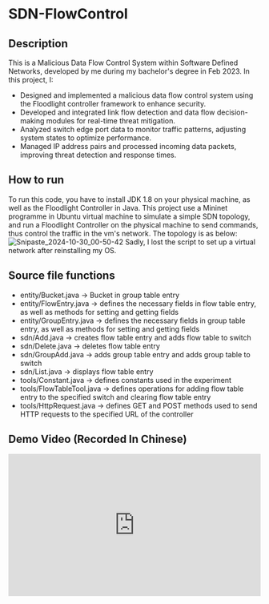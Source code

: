 # SDN-FlowControl
## Description
This is a Malicious Data Flow Control System within Software Defined Networks, developed by me during my bachelor's degree in Feb 2023.
In this project, I:
- Designed and implemented a malicious data flow control system using the Floodlight controller framework to enhance security. 
- Developed and integrated link flow detection and data flow decision-making modules for real-time threat mitigation. 
- Analyzed switch edge port data to monitor traffic patterns, adjusting system states to optimize performance. 
- Managed IP address pairs and processed incoming data packets, improving threat detection and response times.
## How to run
To run this code, you have to install JDK 1.8 on your physical machine, as well as the Floodlight Controller in Java. This project use a Mininet programme in Ubuntu virtual machine to simulate a simple SDN topology, and run a Floodlight Controller on the physical machine to send commands, thus control the traffic in the vm's network.
The topology is as below:
![Snipaste_2024-10-30_00-50-42](https://github.com/user-attachments/assets/776e7a10-e8f1-4de0-bdaa-92e7b35ce638)
Sadly, I lost the script to set up a virtual network after reinstalling my OS.
## Source file functions
- entity/Bucket.java -> Bucket in group table entry
- entity/FlowEntry.java -> defines the necessary fields in flow table entry, as well as methods for setting and getting fields
- entity/GroupEntry.java -> defines the necessary fields in group table entry, as well as methods for setting and getting fields
- sdn/Add.java -> creates flow table entry and adds flow table to switch
- sdn/Delete.java -> deletes flow table entry
- sdn/GroupAdd.java -> adds group table entry and adds group table to switch
- sdn/List.java -> displays flow table entry
- tools/Constant.java -> defines constants used in the experiment
- tools/FlowTableTool.java -> defines operations for adding flow table entry to the specified switch and clearing flow table entry
- tools/HttpRequest.java -> defines GET and POST methods used to send HTTP requests to the specified URL of the controller
## Demo Video (Recorded In Chinese)
<div style="padding:56.25% 0 0 0;position:relative;"><iframe src="https://player.vimeo.com/video/1024571265?badge=0&amp;autopause=0&amp;player_id=0&amp;app_id=58479" frameborder="0" allow="autoplay; fullscreen; picture-in-picture; clipboard-write" style="position:absolute;top:0;left:0;width:100%;height:100%;" title="SDN Demo Video"></iframe></div><script src="https://player.vimeo.com/api/player.js"></script>
